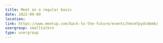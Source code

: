 ```yaml
---
title: Meet on a regular basis
date: 2022-09-09
location: 
link: https://www.meetup.com/back-to-the-future/events/hmcmfpydcmbmb/
usergroup: smalltalkrn
type: usergroup
---
```

